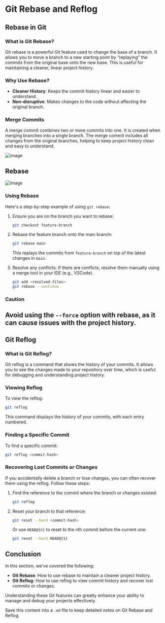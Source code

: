 

# Git Rebase and Reflog

## Rebase in Git

### What is Git Rebase?

Git rebase is a powerful Git feature used to change the base of a branch. It allows you to move a branch to a new starting point by “replaying” the commits from the original base onto the new base. This is useful for maintaining a cleaner, linear project history.

### Why Use Rebase?

- **Cleaner History**: Keeps the commit history linear and easier to understand.
- **Non-disruptive**: Makes changes to the code without affecting the original branch.

### Merge Commits

A merge commit combines two or more commits into one. It is created when merging branches into a single branch. The merge commit includes all changes from the original branches, helping to keep project history clean and easy to understand.

![image](https://github.com/Akmeena4u/Git-GitHub-Tutorial/assets/93425334/574af33b-f436-43c4-8946-f4c807894740)

## Rebase


![image](https://github.com/Akmeena4u/Git-GitHub-Tutorial/assets/93425334/9360f6c4-febe-4981-b5ca-d7d12747dcf4)


### Using Rebase

Here's a step-by-step example of using `git rebase`:

1. Ensure you are on the branch you want to rebase:
    ```sh
    git checkout feature-branch
    ```

2. Rebase the feature branch onto the main branch:
    ```sh
    git rebase main
    ```
    This replays the commits from `feature-branch` on top of the latest changes in `main`.

3. Resolve any conflicts:
    If there are conflicts, resolve them manually using a merge tool in your IDE (e.g., VSCode).
    ```sh
    git add <resolved-files>
    git rebase --continue
    ```

### Caution

Avoid using the `--force` option with rebase, as it can cause issues with the project history.
----

## Git Reflog

### What is Git Reflog?

Git reflog is a command that shows the history of your commits. It allows you to see the changes made to your repository over time, which is useful for debugging and understanding project history.

### Viewing Reflog

To view the reflog:
```sh
git reflog
```
This command displays the history of your commits, with each entry numbered.

### Finding a Specific Commit

To find a specific commit:
```sh
git reflog <commit-hash>
```

### Recovering Lost Commits or Changes

If you accidentally delete a branch or lose changes, you can often recover them using the reflog. Follow these steps:

1. Find the reference to the commit where the branch or changes existed:
    ```sh
    git reflog
    ```

2. Reset your branch to that reference:
    ```sh
    git reset --hard <commit-hash>
    ```
    Or use `HEAD@{n}` to reset to the nth commit before the current one:
    ```sh
    git reset --hard HEAD@{1}
    ```

## Conclusion

In this section, we've covered the following:

- **Git Rebase**: How to use rebase to maintain a cleaner project history.
- **Git Reflog**: How to use reflog to view commit history and recover lost commits or changes.

Understanding these Git features can greatly enhance your ability to manage and debug your projects effectively.

Save this content into a `.md` file to keep detailed notes on Git Rebase and Reflog.
